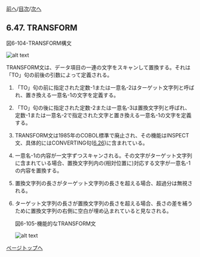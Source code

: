 <!--navi start1-->
[前へ](6-46.md)/[目次](https://momo2584.github.io/opensourcecobol.github.io/markdown/TOC.html)/[次へ](6-48.md)
<!--navi end1-->
## 6.47. TRANSFORM

図6-104-TRANSFORM構文

![alt text](Image/6-104-Transform.png)

TRANSFORM文は、データ項目の一連の文字をスキャンして置換する。それは「TO」句の前後の引数によって定義される。

1. 「TO」句の前に指定された定数-1または一意名-2はターゲット文字列と呼ばれ、置き換える一意名-1の文字を定義する。

2. 「TO」句の後に指定された定数-2または一意名-3は置換文字列と呼ばれ、定数-1または一意名-2で指定された文字と置き換える一意名-1の文字を定義する。

3. TRANSFORM文は1985年のCOBOL標準で廃止され、その機能はINSPECT文、具体的にはCONVERTING句([6.26](6-26.md))に含まれている。

4. 一意名-1の内容が一文字ずつスキャンされる。その文字がターゲット文字列に含まれている場合、置換文字列内の(相対位置に)対応する文字が一意名-1の内容を置換する。

5. 置換文字列の長さがターゲット文字列の長さを超える場合、超過分は無視される。

6. ターゲット文字列の長さが置換文字列の長さを超える場合、長さの差を補うために置換文字列の右側に空白が埋め込まれていると見なされる。

    図6-105-機能的なTRANSFORM文

    ![alt text](Image/6-105-Transform.png)

<!--navi start2-->

[ページトップへ](6-47.md)
<!--navi end2-->
